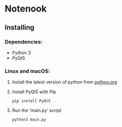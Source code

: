# Notenook
## Installing
### Dependencies:
- Python 3
- PyQt5

### Linux and macOS:

1. Install the latest version of python from [python.org](https://www.python.org)

2. Install PyQt5 with Pip
    ```
    pip install PyQt5
    ```
3. Run the 'main.py' script
    ```
    python3 main.py
    ```
